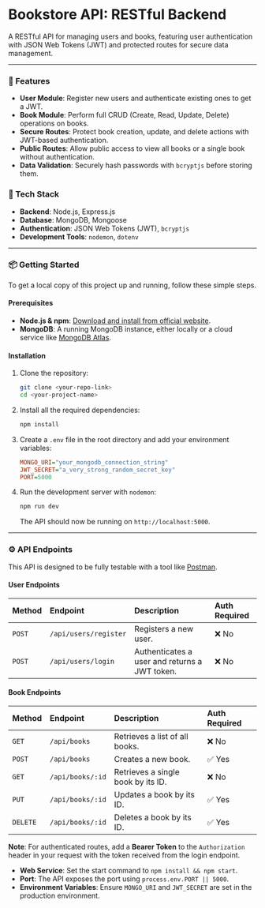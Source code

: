 # Bookstore API: RESTful Backend

A RESTful API for managing users and books, featuring user authentication with JSON Web Tokens (JWT) and protected routes for secure data management.

-----

### 🚀 Features

  * **User Module**: Register new users and authenticate existing ones to get a JWT.
  * **Book Module**: Perform full CRUD (Create, Read, Update, Delete) operations on books.
  * **Secure Routes**: Protect book creation, update, and delete actions with JWT-based authentication.
  * **Public Routes**: Allow public access to view all books or a single book without authentication.
  * **Data Validation**: Securely hash passwords with `bcryptjs` before storing them.

### 🧱 Tech Stack

  * **Backend**: Node.js, Express.js
  * **Database**: MongoDB, Mongoose
  * **Authentication**: JSON Web Tokens (JWT), `bcryptjs`
  * **Development Tools**: `nodemon`, `dotenv`

-----

### 📦 Getting Started

To get a local copy of this project up and running, follow these simple steps.

#### **Prerequisites**

  * **Node.js & npm**: [Download and install from official website](https://nodejs.org/en/download/).
  * **MongoDB**: A running MongoDB instance, either locally or a cloud service like [MongoDB Atlas](https://www.mongodb.com/atlas).

#### **Installation**

1.  Clone the repository:
    ```bash
    git clone <your-repo-link>
    cd <your-project-name>
    ```
2.  Install all the required dependencies:
    ```bash
    npm install
    ```
3.  Create a `.env` file in the root directory and add your environment variables:
    ```ini
    MONGO_URI="your_mongodb_connection_string"
    JWT_SECRET="a_very_strong_random_secret_key"
    PORT=5000
    ```
4.  Run the development server with `nodemon`:
    ```bash
    npm run dev
    ```
    The API should now be running on `http://localhost:5000`.

-----

### ⚙️ API Endpoints

This API is designed to be fully testable with a tool like [Postman](https://www.postman.com/).

#### **User Endpoints**

| Method | Endpoint | Description | Auth Required |
| :--- | :--- | :--- | :--- |
| `POST` | `/api/users/register` | Registers a new user. | ❌ No |
| `POST` | `/api/users/login` | Authenticates a user and returns a JWT token. | ❌ No |

#### **Book Endpoints**

| Method | Endpoint | Description | Auth Required |
| :--- | :--- | :--- | :--- |
| `GET` | `/api/books` | Retrieves a list of all books. | ❌ No |
| `POST` | `/api/books` | Creates a new book. | ✅ Yes |
| `GET` | `/api/books/:id` | Retrieves a single book by its ID. | ❌ No |
| `PUT` | `/api/books/:id` | Updates a book by its ID. | ✅ Yes |
| `DELETE` | `/api/books/:id` | Deletes a book by its ID. | ✅ Yes |

**Note**: For authenticated routes, add a **Bearer Token** to the `Authorization` header in your request with the token received from the login endpoint.


  * **Web Service**: Set the start command to `npm install && npm start`.
  * **Port**: The API exposes the port using `process.env.PORT || 5000`.
  * **Environment Variables**: Ensure `MONGO_URI` and `JWT_SECRET` are set in the production environment.
